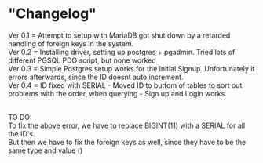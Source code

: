 <h1>"Changelog" </h1>

<p>
Ver 0.1 = Attempt to setup with MariaDB got shut down by a retarded handling of foreign keys in the system. <br>
Ver 0.2 = Installing driver, setting up postgres + pgadmin. Tried lots of different PGSQL PDO script, but none worked <br>
Ver 0.3 = Simple Postgres setup works for the initial Signup. Unfortunately it errors afterwards, since the ID doesnt auto increment.<br>
Ver 0.4 = ID fixed with SERIAL - Moved ID to buttom of tables to sort out problems with the order, when querying - Sign up and Login works.<br><br>

TO DO:<br>
To fix the above error, we have to replace BIGINT(11) with a SERIAL for all the ID's.<br>
But then we have to fix the foreign keys as well, since they have to be the same type and value ()<br>

</p>
